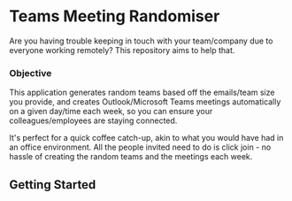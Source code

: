 ﻿# Teams Meeting Randomiser

Are you having trouble keeping in touch with your team/company due to everyone working remotely?
This repository aims to help that.

### Objective

This application generates random teams based off the emails/team size you provide, 
and creates Outlook/Microsoft Teams meetings automatically on a given day/time each week, so you can ensure your colleagues/employees
are staying connected.

It's perfect for a quick coffee catch-up, akin to what you would have had in an office environment.
All the people invited need to do is click join - no hassle of creating the random teams and the meetings each week. 

## Getting Started